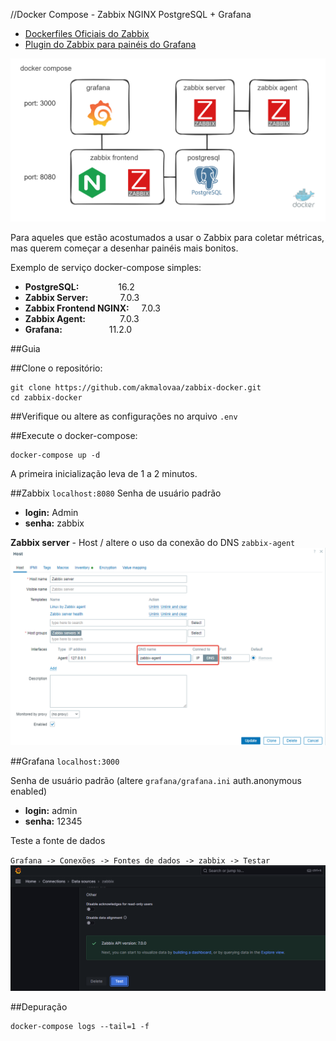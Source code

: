 //Docker Compose - Zabbix NGINX PostgreSQL + Grafana

- [Dockerfiles Oficiais do Zabbix](https://github.com/zabbix/zabbix-docker)
- [Plugin do Zabbix para painéis do Grafana](https://github.com/grafana/grafana-zabbix)

![esquema](./images/scheme.excalidraw.png)

Para aqueles que estão acostumados a usar o Zabbix para coletar métricas, mas querem começar a desenhar painéis mais bonitos.

Exemplo de serviço docker-compose simples:

- **PostgreSQL:**                16.2
- **Zabbix Server:**             7.0.3
- **Zabbix Frontend NGINX:**     7.0.3
- **Zabbix Agent:**              7.0.3
- **Grafana:**                   11.2.0

##Guia

##Clone o repositório:
```
git clone https://github.com/akmalovaa/zabbix-docker.git
cd zabbix-docker
```

##Verifique ou altere as configurações no arquivo `.env`

##Execute o docker-compose:
```
docker-compose up -d
```

A primeira inicialização leva de 1 a 2 minutos.

##Zabbix `localhost:8080`
Senha de usuário padrão 
- **login:** Admin
- **senha:** zabbix


**Zabbix server** - Host / altere o uso da conexão do DNS `zabbix-agent`
![zabbix-agent](./images/zabbix-agent-settings.png)

##Grafana `localhost:3000` 

Senha de usuário padrão (altere `grafana/grafana.ini` auth.anonymous enabled)
- **login:** admin
- **senha:** 12345

Teste a fonte de dados

`Grafana -> Conexões -> Fontes de dados -> zabbix -> Testar`
![zabbix-agent](./images/data-source-test.png)

##Depuração
```
docker-compose logs --tail=1 -f
```
